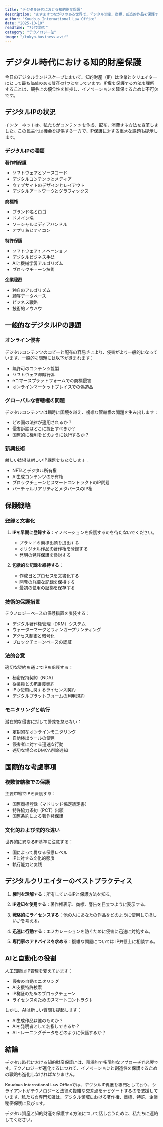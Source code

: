 ```yaml
---
title: "デジタル時代における知的財産保護"
description: "ますますつながりのある世界で、デジタル資産、商標、創造的作品を保護する方法を発見してください。"
author: "Koudous International Law Office"
date: "2025-10-10"
readTime: "7分で読む"
category: "テクノロジー法"
image: "/tokyo-business.avif"
---
```


# デジタル時代における知的財産保護

今日のデジタルランドスケープにおいて、知的財産（IP）は企業とクリエイターにとって最も価値のある資産の1つとなっています。IP権を保護する方法を理解することは、競争上の優位性を維持し、イノベーションを確保するために不可欠です。

## デジタルIPの状況

インターネットは、私たちがコンテンツを作成、配布、消費する方法を変革しました。この民主化は機会を提供する一方で、IP保護に対する重大な課題も提示します。

### デジタルIPの種類

**著作権保護**
- ソフトウェアとソースコード
- デジタルコンテンツとメディア
- ウェブサイトのデザインとレイアウト
- デジタルアートワークとグラフィックス

**商標権**
- ブランド名とロゴ
- ドメイン名
- ソーシャルメディアハンドル
- アプリ名とアイコン

**特許保護**
- ソフトウェアイノベーション
- デジタルビジネス手法
- AIと機械学習アルゴリズム
- ブロックチェーン技術

**企業秘密**
- 独自のアルゴリズム
- 顧客データベース
- ビジネス戦略
- 技術的ノウハウ

## 一般的なデジタルIPの課題

### オンライン侵害

デジタルコンテンツのコピーと配布の容易さにより、侵害がより一般的になっています。一般的な問題には以下が含まれます：
- 無許可のコンテンツ複製
- ソフトウェア海賊行為
- eコマースプラットフォームでの商標侵害
- オンラインマーケットプレイスでの偽造品

### グローバルな管轄権の問題

デジタルコンテンツは瞬時に国境を越え、複雑な管轄権の問題を生み出します：
- どの国の法律が適用されるか？
- 侵害訴訟はどこに提出すべきか？
- 国際的に権利をどのように執行するか？

### 新興技術

新しい技術は新しいIP課題をもたらします：
- NFTsとデジタル所有権
- AI生成コンテンツの所有権
- ブロックチェーンとスマートコントラクトのIP問題
- バーチャルリアリティとメタバースのIP権

## 保護戦略

### 登録と文書化

1. **IPを早期に登録する**：イノベーションを保護するのを待たないでください。
   - ブランドの商標出願を提出する
   - オリジナル作品の著作権を登録する
   - 発明の特許保護を検討する

2. **包括的な記録を維持する**：
   - 作成日とプロセスを文書化する
   - 開発の詳細な記録を保持する
   - 最初の使用の証拠を保存する

### 技術的保護措置

テクノロジーベースの保護措置を実装する：
- デジタル著作権管理（DRM）システム
- ウォーターマークとフィンガープリンティング
- アクセス制御と暗号化
- ブロックチェーンベースの認証

### 法的合意

適切な契約を通じてIPを保護する：
- 秘密保持契約（NDA）
- 従業員とのIP譲渡契約
- IPの使用に関するライセンス契約
- デジタルプラットフォームの利用規約

### モニタリングと執行

潜在的な侵害に対して警戒を怠らない：
- 定期的なオンラインモニタリング
- 自動検出ツールの使用
- 侵害者に対する迅速な行動
- 適切な場合のDMCA削除通知

## 国際的な考慮事項

### 複数管轄権での保護

主要市場でIPを保護する：
- 国際商標登録（マドリッド協定議定書）
- 特許協力条約（PCT）出願
- 国際条約による著作権保護

### 文化的および法的な違い

世界的に異なるIP基準に注意する：
- 国によって異なる保護レベル
- IPに対する文化的態度
- 執行能力と実践

## デジタルクリエイターのベストプラクティス

1. **権利を理解する**：所有しているIPと保護方法を知る。

2. **IP通知を使用する**：著作権表示、商標、警告を目立つように表示する。

3. **戦略的にライセンスする**：他の人にあなたの作品をどのように使用してほしいかを考える。

4. **迅速に行動する**：エスカレーションを防ぐために侵害に迅速に対処する。

5. **専門家のアドバイスを求める**：複雑な問題については IP弁護士に相談する。

## AIと自動化の役割

人工知能はIP管理を変えています：
- 侵害の自動モニタリング
- AI支援特許検索
- IP検証のためのブロックチェーン
- ライセンスのためのスマートコントラクト

しかし、AIは新しい質問も提起します：
- AI生成作品は誰のものか？
- AIを発明者として名指しできるか？
- AIトレーニングデータをどのように保護するか？

## 結論

デジタル時代における知的財産保護には、積極的で多面的なアプローチが必要です。テクノロジーが進化するにつれて、イノベーションと創造性を保護するための戦略も進化しなければなりません。

Koudous International Law Officeでは、デジタルIP保護を専門としており、クライアントがテクノロジーと法律の複雑な交差点をナビゲートするのを支援しています。私たちの専門知識は、デジタル領域における著作権、商標、特許、企業秘密保護に及びます。

デジタル資産と知的財産を保護する方法について話し合うために、私たちに連絡してください。

